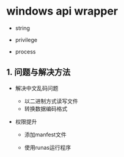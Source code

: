 # windows api wrapper

- string

- privilege

- process

  

## 1. 问题与解决方法

- 解决中文乱码问题
  - 以二进制方式读写文件
  - 转换数据编码格式

- 权限提升

  - 添加manfest文件

  - 使用runas运行程序

    